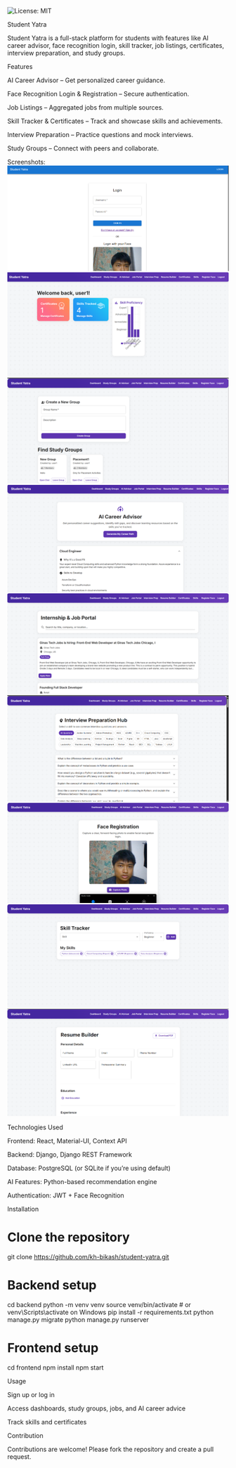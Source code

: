 ![License: MIT](https://img.shields.io/badge/License-MIT-yellow.svg)

Student Yatra

Student Yatra is a full-stack platform for students with features like AI career advisor, face recognition login, skill tracker, job listings, certificates, interview preparation, and study groups.

Features

AI Career Advisor – Get personalized career guidance.

Face Recognition Login & Registration – Secure authentication.

Job Listings – Aggregated jobs from multiple sources.

Skill Tracker & Certificates – Track and showcase skills and achievements.

Interview Preparation – Practice questions and mock interviews.

Study Groups – Connect with peers and collaborate.

Screenshots:
![Student Yatra Login Page](https://github.com/kh-bikash/student-yatra/blob/main/screenshots/login%20page.png)
![Student Yatra Dashboard Page](https://github.com/kh-bikash/student-yatra/blob/main/screenshots/dashboard.png)
![Student Yatra Study Group Page](https://github.com/kh-bikash/student-yatra/blob/main/screenshots/study%20group.png)
![Student Yatra Career Page](https://github.com/kh-bikash/student-yatra/blob/main/screenshots/career%20advisor.png)
![Student Yatra Job Page](https://github.com/kh-bikash/student-yatra/blob/main/screenshots/job%20portal.png)
![Student Yatra Interview Page](https://github.com/kh-bikash/student-yatra/blob/main/screenshots/interview%20prep.png)
![Student Yatra Face Register Page](https://github.com/kh-bikash/student-yatra/blob/main/screenshots/face%20resgister.png)
![Student Yatra Skills Page](https://github.com/kh-bikash/student-yatra/blob/main/screenshots/skills.png)
![Student Yatra Resume Page](https://github.com/kh-bikash/student-yatra/blob/main/screenshots/Resume%20Builder.png)

Technologies Used

Frontend: React, Material-UI, Context API

Backend: Django, Django REST Framework

Database: PostgreSQL (or SQLite if you’re using default)

AI Features: Python-based recommendation engine

Authentication: JWT + Face Recognition


Installation
# Clone the repository
git clone https://github.com/kh-bikash/student-yatra.git

# Backend setup
cd backend
python -m venv venv
source venv/bin/activate  # or venv\Scripts\activate on Windows
pip install -r requirements.txt
python manage.py migrate
python manage.py runserver

# Frontend setup
cd frontend
npm install
npm start

Usage

Sign up or log in

Access dashboards, study groups, jobs, and AI career advice

Track skills and certificates

Contribution

Contributions are welcome! Please fork the repository and create a pull request.
